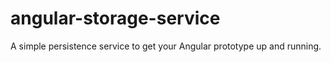 # angular-storage-service
A simple persistence service to get your Angular prototype up and running.
